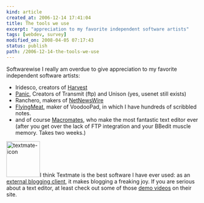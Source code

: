 ```yaml
---
kind: article
created_at: 2006-12-14 17:41:04
title: The tools we use
excerpt: "appreciation to my favorite independent software artists"
tags: [webdev, survey]
modified_on: 2008-04-05 07:17:43
status: publish 
path: /2006-12-14-the-tools-we-use
---
```


Softwarewise I really am overdue to give appreciation to my favorite independent software artists: 

<ul>
	<li>Iridesco, creators of <a href="http://www.harvest.com">Harvest</a></li>
	<li><a href="http://www.panic.com/">Panic</a>, Creators of Transmit (ftp) and Unison (yes, usenet still exists)</li>
	<li>Ranchero, makers of <a href="http://www.newsgator.com/NGOLProduct.aspx?ProdID=NetNewsWire">NetNewsWire</a></li>
	<li><a href="http://www.flyingmeat.com/">FlyingMeat</a>, maker of VoodooPad, in which I have hundreds of scribbled notes. </li>
	<li>and of course <a href="http://macromates.com/">Macromates</a>, who make the most fantastic text editor ever (after you get over the lack of FTP integration and your BBedit muscle memory. Takes two weeks.)</li>
</ul>

<img src="/static/images/textmate_icon.jpg" alt="textmate-icon" height="94" width="88">I think Textmate is the best software I have ever used: as an <a href="http://macromates.com/blog/archives/2006/06/19/blogging-from-Textmate/">external blogging client</a>, it makes blogging a freaking joy. If you are serious about a text editor, at least check out some of those <a href="http://macromates.com/screencasts">demo videos</a> on their site.